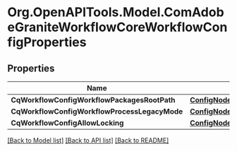 # Org.OpenAPITools.Model.ComAdobeGraniteWorkflowCoreWorkflowConfigProperties
## Properties

Name | Type | Description | Notes
------------ | ------------- | ------------- | -------------
**CqWorkflowConfigWorkflowPackagesRootPath** | [**ConfigNodePropertyArray**](ConfigNodePropertyArray.md) |  | [optional] 
**CqWorkflowConfigWorkflowProcessLegacyMode** | [**ConfigNodePropertyBoolean**](ConfigNodePropertyBoolean.md) |  | [optional] 
**CqWorkflowConfigAllowLocking** | [**ConfigNodePropertyBoolean**](ConfigNodePropertyBoolean.md) |  | [optional] 

[[Back to Model list]](../README.md#documentation-for-models) [[Back to API list]](../README.md#documentation-for-api-endpoints) [[Back to README]](../README.md)

